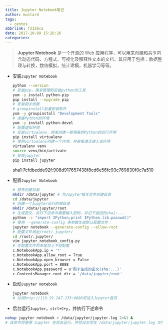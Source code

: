 ```yaml
---
title: Jupyter Notebook笔记
author: mustard
tags:
  - centos
abbrlink: f2126ca
date: 2017-10-09 15:26:26
categories:
---
```


> **Jupyter Notebook** 是一个开源的 Web 应用程序，可以用来创建和共享包含动态代码、方程式、可视化及解释性文本的文档。其应用于包括：数据整理与转换，数值模拟，统计建模，机器学习等等。

* 安装`Jupyter Notebook`

  ```bash
  python --version
  # 安装pip，用来管理和安装python的工具
  yum -y install python-pip
  pip install --upgrade pip
  # 安装相关依赖
  # groupinstall批量安装软件
  yum -y groupinstall "Development Tools"
  # 准备Python的环境
  yum -y install python-devel
  # 配置虚拟环境
  # 安装virtualenv，用来创建一套隔离的Python的运行环境
  pip install virtualenv
  # 使用virtualenv创建一个环境，并直接激活进入该环境
  virtualenv venv 
  source venv/bin/activate
  # 安装jupyter
  pip install jupyter
  ```

  sha1:7cfdbedde92f:908d917657438f8cd6e56fc93c769830f0c7a510

* 配置`Jupyter Notebook`

  ```bash
  # 首先创建目录
  mkdir /data/jupyter # 为Jupyter相关文件创建目录
  cd /data/jupyter
  # 创建一个Jupyter运行的根目录
  mkdir /data/jupyter/root
  # 生成密文，执行下述命令需要输入密码，并记下返回的sha1:...
  python -c "import IPython;print IPython.lib.passwd()"
  # 使用 --generate-config 来参数生成默认配置文件：
  jupyter notebook --generate-config --allow-root
  # 配置文件地址/root/.jupyter/
  cd /root/.jupyter/
  vim jupyter_notebook_config.py
  # 在配置文件的末尾加上下述配置
  c.NotebookApp.ip = '*'
  c.NotebookApp.allow_root = True
  c.NotebookApp.open_browser = False
  c.NotebookApp.port = 8888
  c.NotebookApp.password = u'刚才生成的密文(sha:...)'
  c.ContentsManager.root_dir = '/data/jupyter/root'
  ```

* 启动`Jupyter Notebook`

  ```bash
  jupyter notebook
  # 访问http://119.29.247.233:8888可进入Jupyter首页
  ```

*  后台运行`Jupyter`，`ctrl+C+y`，并执行下述命令

  ```bash
  nohup jupyter notebook > /data/jupyter/jupyter.log 2>&1 &
  # 该命令将使得 Jupyter 在后台运行，并将日志写在 /data/jupyter/jupyter.log 文件中。
  ```

  ​

